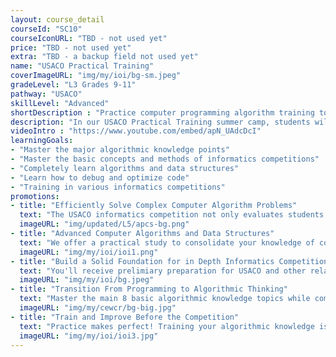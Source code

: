 ```yaml
---
layout: course_detail
courseId: "SC10"
courseIconURL: "TBD - not used yet"
price: "TBD - not used yet"
extra: "TBD - a backup field not used yet"
name: "USACO Practical Training"
coverImageURL: "img/my/ioi/bg-sm.jpeg"
gradeLevel: "L3 Grades 9-11"
pathway: "USACO"
skillLevel: "Advanced"
shortDescription : "Practice computer programming algorithm training to prepare for the USA Computing Olympiad!"
description: "In our USACO Practical Training summer camp, students will use the algorithmic techniques that they learned and apply them to tackle real USACO problems and better their problem solving skills. The course contains 10 algorithmic knowledge topics that are commonly tested in competitions, and the topics are categorized according to the knowledge points for students to practice. After completing the course, students can start to prepare for the USACO Bronze level."
videoIntro : "https://www.youtube.com/embed/apN_UAdcDcI"
learningGoals:
- "Master the major algorithmic knowledge points"
- "Master the basic concepts and methods of informatics competitions"
- "Completely learn algorithms and data structures"
- "Learn how to debug and optimize code"
- "Training in various informatics competitions"
promotions:
- title: "Efficiently Solve Complex Computer Algorithm Problems"
  text: "The USACO informatics competition not only evaluates students' proficiency in programming languages, but also requires students to be able to design and implement solutions to complex computer algorithm problems in a timely manner."
  imageURL: "img/updated/L5/apcs-bg.png"
- title: "Advanced Computer Algorithms and Data Structures"
  text: "We offer a practical study to consolidate your knowledge of computer algorithms and data structures, and to complete the at the middle/high school USACO competition levels."
  imageURL: "img/my/ioi/ioi1.png"
- title: "Build a Solid Foundation for in Depth Informatics Competitions"
  text: "You'll receive prelimiary preparation for USACO and other related informatics competitions. Build a solid algorithmic foundation so you can win competitions!"
  imageURL: "img/my/ioi/bg.jpeg"
- title: "Transition From Programming to Algorithmic Thinking"
  text: "Master the main 8 basic algorithmic knowledge topics while completing USACO 1's 50-question list."
  imageURL: "img/my/cewcr/bg-big.jpg"
- title: "Train and Improve Before the Competition"
  text: "Practice makes perfect! Training your algorithmic knowledge is the best and only way to prepare yourself for the USACO and related informatics competitions."
  imageURL: "img/my/ioi/ioi3.jpg"
---
```

